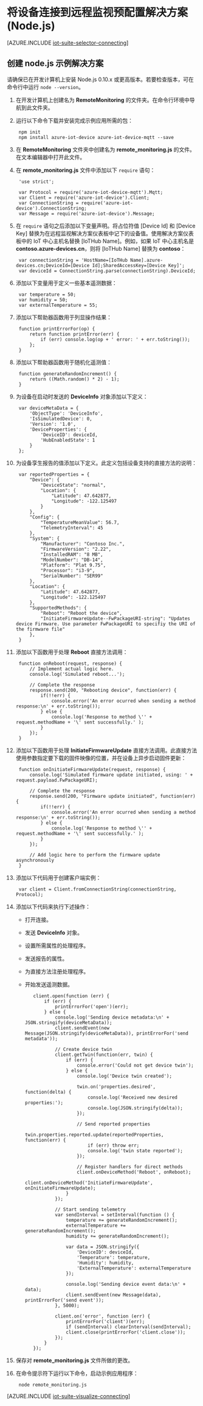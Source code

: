 <properties
   pageTitle="使用 Node.js 连接设备 | Azure"
   description="介绍如何使用以 Node.js 编写的应用程序将设备连接到 Azure IoT 套件预配置远程监视解决方案。"
   services=""
   suite="iot-suite"
   documentationCenter="na"
   authors="dominicbetts"
   manager="timlt"
   editor=""/>  


<tags
   ms.service="iot-suite"
   ms.devlang="na"
   ms.topic="article"
   ms.tgt_pltfrm="na"
   ms.workload="na"
   ms.date="02/20/2017"
   ms.author="dobett"
   wacn.date="03/28/2017"/>  



# 将设备连接到远程监视预配置解决方案 (Node.js)

[AZURE.INCLUDE [iot-suite-selector-connecting](../../includes/iot-suite-selector-connecting.md)]

## 创建 node.js 示例解决方案

请确保已在开发计算机上安装 Node.js 0.10.x 或更高版本。若要检查版本，可在命令行中运行 `node --version`。

1. 在开发计算机上创建名为 **RemoteMonitoring** 的文件夹。在命令行环境中导航到此文件夹。

1. 运行以下命令下载并安装完成示例应用所需的包：


	    npm init
	    npm install azure-iot-device azure-iot-device-mqtt --save


1. 在 **RemoteMonitoring** 文件夹中创建名为 **remote\_monitoring.js** 的文件。在文本编辑器中打开此文件。

1. 在 **remote\_monitoring.js** 文件中添加以下 `require` 语句：


	    'use strict';

	    var Protocol = require('azure-iot-device-mqtt').Mqtt;
	    var Client = require('azure-iot-device').Client;
	    var ConnectionString = require('azure-iot-device').ConnectionString;
	    var Message = require('azure-iot-device').Message;


1. 在 `require` 语句之后添加以下变量声明。将占位符值 [Device Id] 和 [Device Key] 替换为在远程监视解决方案仪表板中记下的设备值。使用解决方案仪表板中的 IoT 中心主机名替换 [IoTHub Name]。例如，如果 IoT 中心主机名是 **contoso.azure-devices.cn**，则将 [IoTHub Name] 替换为 **contoso**：


	    var connectionString = 'HostName=[IoTHub Name].azure-devices.cn;DeviceId=[Device Id];SharedAccessKey=[Device Key]';
	    var deviceId = ConnectionString.parse(connectionString).DeviceId;


1. 添加以下变量用于定义一些基本遥测数据：


	    var temperature = 50;
	    var humidity = 50;
	    var externalTemperature = 55;


1. 添加以下帮助器函数用于列显操作结果：

    
	    function printErrorFor(op) {
	        return function printError(err) {
	            if (err) console.log(op + ' error: ' + err.toString());
	        };
	    }
    

1. 添加以下帮助器函数用于随机化遥测值：

    
	    function generateRandomIncrement() {
	        return ((Math.random() * 2) - 1);
	    }
    

1. 为设备在启动时发送的 **DeviceInfo** 对象添加以下定义：

    
	    var deviceMetaData = {
	        'ObjectType': 'DeviceInfo',
	        'IsSimulatedDevice': 0,
	        'Version': '1.0',
	        'DeviceProperties': {
	            'DeviceID': deviceId,
	            'HubEnabledState': 1
	        }
	    };
    

1. 为设备孪生报告的值添加以下定义。此定义包括设备支持的直接方法的说明：

    
	    var reportedProperties = {
	        "Device": {
	            "DeviceState": "normal",
	            "Location": {
	                "Latitude": 47.642877,
	                "Longitude": -122.125497
	            }
	        },
	        "Config": {
	            "TemperatureMeanValue": 56.7,
	            "TelemetryInterval": 45
	        },
	        "System": {
	            "Manufacturer": "Contoso Inc.",
	            "FirmwareVersion": "2.22",
	            "InstalledRAM": "8 MB",
	            "ModelNumber": "DB-14",
	            "Platform": "Plat 9.75",
	            "Processor": "i3-9",
	            "SerialNumber": "SER99"
	        },
	        "Location": {
	            "Latitude": 47.642877,
	            "Longitude": -122.125497
	        },
	        "SupportedMethods": {
	            "Reboot": "Reboot the device",
	            "InitiateFirmwareUpdate--FwPackageURI-string": "Updates device Firmware. Use parameter FwPackageURI to specifiy the URI of the firmware file"
	        },
	    }
    

1. 添加以下函数用于处理 **Reboot** 直接方法调用：

    
	    function onReboot(request, response) {
	        // Implement actual logic here.
	        console.log('Simulated reboot...');

	        // Complete the response
	        response.send(200, "Rebooting device", function(err) {
	            if(!!err) {
	                console.error('An error ocurred when sending a method response:\n' + err.toString());
	            } else {
	                console.log('Response to method \'' + request.methodName + '\' sent successfully.' );
	            }
	        });
	    }
    

1. 添加以下函数用于处理 **InitiateFirmwareUpdate** 直接方法调用。此直接方法使用参数指定要下载的固件映像的位置，并在设备上异步启动固件更新：

    
	    function onInitiateFirmwareUpdate(request, response) {
	        console.log('Simulated firmware update initiated, using: ' + request.payload.FwPackageURI);

	        // Complete the response
	        response.send(200, "Firmware update initiated", function(err) {
	            if(!!err) {
	                console.error('An error ocurred when sending a method response:\n' + err.toString());
	            } else {
	                console.log('Response to method \'' + request.methodName + '\' sent successfully.' );
	            }
	        });

	        // Add logic here to perform the firmware update asynchronously
	    }
    

1. 添加以下代码用于创建客户端实例：

    
	    var client = Client.fromConnectionString(connectionString, Protocol);
    

1. 添加以下代码来执行下述操作：

   * 打开连接。
   * 发送 **DeviceInfo** 对象。
   * 设置所需属性的处理程序。
   * 发送报告的属性。
   * 为直接方法注册处理程序。
   * 开始发送遥测数据。

    
    	    client.open(function (err) {
    	        if (err) {
    	            printErrorFor('open')(err);
    	        } else {
    	            console.log('Sending device metadata:\n' + JSON.stringify(deviceMetaData));
    	            client.sendEvent(new Message(JSON.stringify(deviceMetaData)), printErrorFor('send metadata'));
    
    	            // Create device twin
    	            client.getTwin(function(err, twin) {
    	                if (err) {
    	                    console.error('Could not get device twin');
    	                } else {
    	                    console.log('Device twin created');
    
    	                    twin.on('properties.desired', function(delta) {
    	                        console.log('Received new desired properties:');
    	                        console.log(JSON.stringify(delta));
    	                    });
    
    	                    // Send reported properties
    	                    twin.properties.reported.update(reportedProperties, function(err) {
    	                        if (err) throw err;
    	                        console.log('twin state reported');
    	                    });
    
    	                    // Register handlers for direct methods
    	                    client.onDeviceMethod('Reboot', onReboot);
    	                    client.onDeviceMethod('InitiateFirmwareUpdate', onInitiateFirmwareUpdate);
    	                }
    	            });
    
    	            // Start sending telemetry
    	            var sendInterval = setInterval(function () {
    	                temperature += generateRandomIncrement();
    	                externalTemperature += generateRandomIncrement();
    	                humidity += generateRandomIncrement();
    
    	                var data = JSON.stringify({
    	                    'DeviceID': deviceId,
    	                    'Temperature': temperature,
    	                    'Humidity': humidity,
    	                    'ExternalTemperature': externalTemperature
    	                });
    
    	                console.log('Sending device event data:\n' + data);
    	                client.sendEvent(new Message(data), printErrorFor('send event'));
    	            }, 5000);
    
    	            client.on('error', function (err) {
    	                printErrorFor('client')(err);
    	                if (sendInterval) clearInterval(sendInterval);
    	                client.close(printErrorFor('client.close'));
    	            });
    	        }
    	    });
    

1. 保存对 **remote\_monitoring.js** 文件所做的更改。

1. 在命令提示符下运行以下命令，启动示例应用程序：
   
    
	    node remote_monitoring.js
    

[AZURE.INCLUDE [iot-suite-visualize-connecting](../../includes/iot-suite-visualize-connecting.md)]

[lnk-github-repo]: https://github.com/azure/azure-iot-sdk-node
[lnk-github-prepare]: https://github.com/Azure/azure-iot-sdk-node/blob/master/doc/node-devbox-setup.md

<!---HONumber=Mooncake_0406_2017-->
<!--Update_Description:replace with chinese menu-->